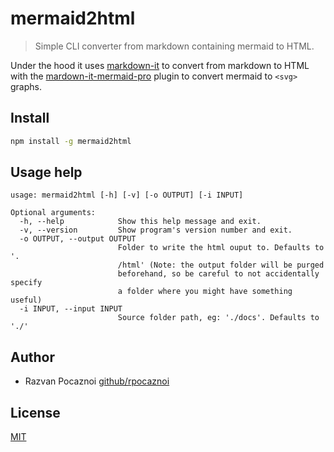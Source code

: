 # mermaid2html

> Simple CLI converter from markdown containing mermaid to HTML.

Under the hood it uses [markdown-it](https://github.com/markdown-it/markdown-it) to convert from markdown to HTML with the [mardown-it-mermaid-pro](https://www.npmjs.com/package/markdown-it-mermaid-pro) plugin to convert mermaid to `<svg>` graphs.

## Install

```bash
npm install -g mermaid2html
```

## Usage help
```
usage: mermaid2html [-h] [-v] [-o OUTPUT] [-i INPUT]

Optional arguments:  
  -h, --help            Show this help message and exit.
  -v, --version         Show program's version number and exit.
  -o OUTPUT, --output OUTPUT
                        Folder to write the html ouput to. Defaults to '.
                        /html' (Note: the output folder will be purged
                        beforehand, so be careful to not accidentally specify
                        a folder where you might have something useful)
  -i INPUT, --input INPUT
                        Source folder path, eg: './docs'. Defaults to './'
```

## Author

- Razvan Pocaznoi [github/rpocaznoi](https://github.com/rpocaznoi)

## License

[MIT](https://github.com/rpocaznoi/mermaid2html/blob/master/LICENSE)
